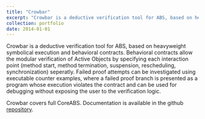 ```yaml
---
title: "Crowbar"
excerpt: "Crowbar is a deductive verification tool for ABS, based on heavyweight symbolical execution and behavioral contracts."
collection: portfolio
date: 2014-01-01
---
```


Crowbar is a deductive verification tool for ABS, based on heavyweight symbolical execution and behavioral contracts.
Behavioral contracts allow the modular verification of Active Objects by specifying each interaction point (method start, method termination, suspension, rescheduling, synchronization) seperatly. Failed proof attempts can be investigated using executable counter examples, where a failed proof branch is presented as a program whose execution violates the contract and can be used for debugging without exposing the user to the verification logic.

Crowbar covers full CoreABS. Documentation is available in the github [repository](https://github.com/Edkamb/crowbar-tool).
